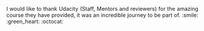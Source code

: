 <div style="text-align: justify">
I would like to thank Udacity (Staff, Mentors and reviewers) for the amazing course they have provided, it was an incredible journey to be part of. :smile: :green_heart: :octocat: 
</div>
